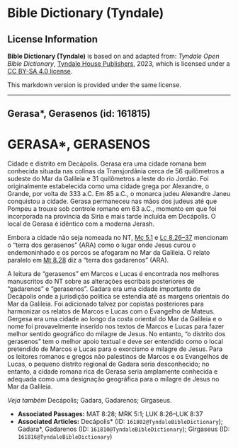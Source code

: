 # Bible Dictionary (Tyndale)

## License Information

**Bible Dictionary (Tyndale)** is based on and adapted from: _Tyndale Open Bible Dictionary_, [Tyndale House Publishers](https://tyndaleopenresources.com/), 2023, which is licensed under a [CC BY-SA 4.0 license](https://creativecommons.org/licenses/by-sa/4.0/legalcode.en).

This markdown version is provided under the same license.



--------------------------------

## Gerasa*, Gerasenos (id: 161815)

GERASA\*, GERASENOS
===================

Cidade e distrito em Decápolis. Gerasa era uma cidade romana bem conhecida situada nas colinas da Transjordânia cerca de 56 quilômetros a sudeste do Mar da Galileia e 31 quilômetros a leste do rio Jordão. Foi originalmente estabelecida como uma cidade grega por Alexandre, o Grande, por volta de 333 a.C. Em 85 a.C., o monarca judeu Alexandre Janeu conquistou a cidade. Gerasa permaneceu nas mãos dos judeus até que Pompeu a trouxe sob controle romano em 63 a.C., momento em que foi incorporada na província da Síria e mais tarde incluída em Decápolis. O local de Gerasa é idêntico com a moderna Jerash.

Embora a cidade não seja nomeada no NT, [Mc 5\.1](https://ref.ly/Mark5:1) e [Lc 8\.26–37](https://ref.ly/Luke8:26-Luke8:37) mencionam o “terra dos gerasenos” (ARA) como o lugar onde Jesus curou o endemoninhado e os porcos se afogaram no Mar da Galileia. O relato paralelo em [Mt 8\.28](https://ref.ly/Matt8:28) diz a “terra dos gadarenos” (ARA).

A leitura de “gerasenos” em Marcos e Lucas é encontrada nos melhores manuscritos do NT sobre as alterações escribais posteriores de “gadarenos” e “gerasenos”. Gadara era uma cidade importante de Decápolis onde a jurisdição política se estendia até as margens orientais do Mar da Galileia. Foi adicionado talvez por copistas posteriores para harmonizar os relatos de Marcos e Lucas com o Evangelho de Mateus. Gergesa era uma cidade ao longo da costa oriental do Mar da Galileia e o nome foi provavelmente inserido nos textos de Marcos e Lucas para fazer melhor sentido geográfico do milagre de Jesus. No entanto, “o distrito dos gerasenos” tem o melhor apoio textual e deve ser entendido como o local pretendido de Marcos e Lucas para o exorcismo e milagre de Jesus. Para os leitores romanos e gregos não palestinos de Marcos e os Evangelhos de Lucas, o pequeno distrito regional de Gadara seria desconhecido; no entanto, a cidade romana rica de Gerasa seria amplamente conhecida e adequada como uma designação geográfica para o milagre de Jesus no Mar da Galileia.

*Veja também* Decápolis; Gadara, Gadarenos; Girgaseus.

* **Associated Passages:** MAT 8:28; MRK 5:1; LUK 8:26–LUK 8:37
* **Associated Articles:** Decápolis* (ID: `161802@TyndaleBibleDictionary`); Gadara*, Gadarenos (ID: `161810@TyndaleBibleDictionary`); Girgaseus (ID: `161816@TyndaleBibleDictionary`)

